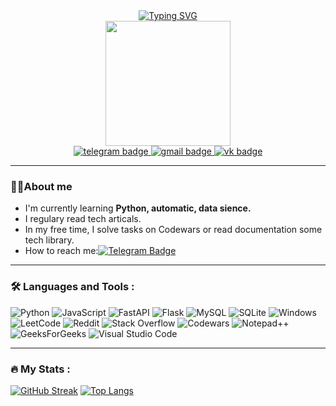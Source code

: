 <div id='header' align='center'>
  <div id='about'>
    <a href="https://git.io/typing-svg"><img src="https://readme-typing-svg.herokuapp.com?font=Fira+Code&weight=600&duration=1000&pause=500&color=F382F7&multiline=true&repeat=true&width=470&height=54&lines=Hey%2C+I'm+Daniil;Backend+developer+from+Saint-Petersburg" alt="Typing SVG" /></a>
  </div>
  <img src='https://media.giphy.com/media/RbDKaczqWovIugyJmW/giphy.gif' width=200>
  <div id='badges'>
    <a href='https://t.me/kislud'>
      <img src='https://img.shields.io/badge/Telegram-blue?logo=telegram&logoColor=white&style=for-the-badge' alt='telegram badge'/>
    </a>
    <a href='https://mail.google.com/mail/u/0/#inbox?compose=DmwnWrRlQqVCvgZXMwNgCtWlPgxFRLkbLDDkFNjLsjCmHXzntTSWWRdtnNGSphFSlBQjShHzcWmV'>
      <img src='https://img.shields.io/badge/Gmail-red?logo=gmail&logoColor=white&style=for-the-badge' alt='gmail badge'/>
    </a>
    <a href='https://vk.com/mertvee_vseh_zhyvyh'>
      <img src='https://img.shields.io/badge/vk-blue?logo=vk&logoColor=white&style=for-the-badge' alt='vk badge'/>
    </a>
  </div>
</div>

---

### :man_technologist:About me
- I'm currently learning **Python, automatic, data sience.**
- I regulary read tech articals.
- In my free time, I solve tasks on Codewars or read documentation some tech library.
- How to reach me:[![Telegram Badge](https://img.shields.io/badge/Telegram-blue?logo=telegram&logoColor=white&style=for-the-badge)](https://t.me/kislud)

---

### :hammer_and_wrench: Languages and Tools :
![Python](https://img.shields.io/badge/python-3670A0?style=for-the-badge&logo=python&logoColor=ffdd54)
![JavaScript](https://img.shields.io/badge/javascript-%23323330.svg?style=for-the-badge&logo=javascript&logoColor=%23F7DF1E)
![FastAPI](https://img.shields.io/badge/FastAPI-005571?style=for-the-badge&logo=fastapi)
![Flask](https://img.shields.io/badge/flask-%23000.svg?style=for-the-badge&logo=flask&logoColor=white)
![MySQL](https://img.shields.io/badge/mysql-%2300f.svg?style=for-the-badge&logo=mysql&logoColor=white)
![SQLite](https://img.shields.io/badge/sqlite-%2307405e.svg?style=for-the-badge&logo=sqlite&logoColor=white)
![Windows](https://img.shields.io/badge/Windows-0078D6?style=for-the-badge&logo=windows&logoColor=white)
![LeetCode](https://img.shields.io/badge/LeetCode-000000?style=for-the-badge&logo=LeetCode&logoColor=#d16c06)
![Reddit](https://img.shields.io/badge/Reddit-%23FF4500.svg?style=for-the-badge&logo=Reddit&logoColor=white)
![Stack Overflow](https://img.shields.io/badge/-Stackoverflow-FE7A16?style=for-the-badge&logo=stack-overflow&logoColor=white)
![Codewars](https://img.shields.io/badge/Codewars-B1361E?style=for-the-badge&logo=codewars&logoColor=grey)
![Notepad++](https://img.shields.io/badge/Notepad++-90E59A.svg?style=for-the-badge&logo=notepad%2b%2b&logoColor=black)
![GeeksForGeeks](https://img.shields.io/badge/GeeksforGeeks-gray?style=for-the-badge&logo=geeksforgeeks&logoColor=35914c)
![Visual Studio Code](https://img.shields.io/badge/Visual%20Studio%20Code-0078d7.svg?style=for-the-badge&logo=visual-studio-code&logoColor=white)

---

### :fire: My Stats :
[![GitHub Streak](https://streak-stats.demolab.com/?user=MishkaTrusishka&theme=dark)](https://git.io/streak-stats)
[![Top Langs](https://github-readme-stats.vercel.app/api/top-langs/?username=MishkaTrusishka&layout=compact&theme=vision-friendly-dark)](https://github.com/anuraghazra/github-readme-stats)
